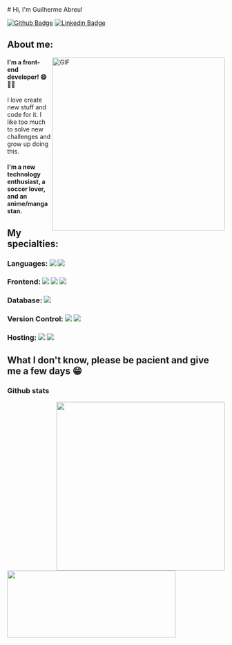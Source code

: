 <section>
# Hi, I'm Guilherme Abreu!

[![Github Badge](https://img.shields.io/badge/-Github-000?style=flat-square&logo=Github&logoColor=white&link=https://github.com/gglabreu)](https://github.com/gglabreu)
[![Linkedin Badge](https://img.shields.io/badge/-LinkedIn-blue?style=flat-square&logo=Linkedin&logoColor=white&link=https://www.linkedin.com/in/guilhermeab)](https://www.linkedin.com/in/guilhermeab)

</section>
<section>

## About me:

<img align="right" alt="GIF" src="https://media3.giphy.com/media/nVTa8D8zJUc2A/giphy.gif" width="400"/>
 
#### I'm a front-end developer! :smile:🐱‍👤
I love create new stuff and code for it. I like too much to solve new challenges and grow up doing this.
#### I'm a new technology enthusiast, a soccer lover, and an anime/manga stan. 

</section>
<section>

## My specialties:

### Languages: <img src="https://img.shields.io/badge/javascript%20-%23323330.svg?&style=for-the-badge&logo=javascript&logoColor=%23F7DF1E"/> <img src="https://img.shields.io/badge/typescript%20-%23007ACC.svg?&style=for-the-badge&logo=typescript&logoColor=white"/>

### Frontend: <img src="https://img.shields.io/badge/html5%20-%23E34F26.svg?&style=for-the-badge&logo=html5&logoColor=white"/> <img src="https://img.shields.io/badge/css3%20-%231572B6.svg?&style=for-the-badge&logo=css3&logoColor=white"/> <img src="https://img.shields.io/badge/react%20-%2320232a.svg?&style=for-the-badge&logo=react&logoColor=%2361DAFB"/>

### Database: <img src ="https://img.shields.io/badge/Microsoft_SQL_Server-CC2927?style=for-the-badge&logo=microsoft-sql-server&logoColor=white"/>

### Version Control: <img src="https://img.shields.io/badge/git%20-F05032.svg?&style=for-the-badge&logo=git&logoColor=white"/> <img src="https://img.shields.io/badge/github%20-%23121011.svg?&style=for-the-badge&logo=github&logoColor=white"/>

### Hosting: <img src="https://img.shields.io/badge/vercel%20-%23000000.svg?&style=for-the-badge&logo=vercel&logoColor=white"/> <img src="https://img.shields.io/badge/Netlify-00C7B7?style=for-the-badge&logo=netlify&logoColor=white" />

## What I don't know, please be pacient and give me a few days 😁

</section>
<section>

 ### Github stats
 
<img align="right" src="https://github-readme-stats.vercel.app/api?username=gglabreu&show_icons=true&theme=dark&count_private=true" width="390px"/>
<img align="left" src="https://github-readme-stats.vercel.app/api/top-langs/?username=gglabreu&layout=compact&theme=dark" width="390px" height="155px"/> 

</section>

